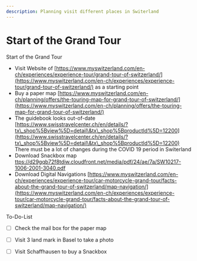 ```yaml
---
description: Planning visit different places in Switerland
---
```


# Start of the Grand Tour

Start of the Grand Tour

* Visit Website of [https://www.myswitzerland.com/en-ch/experiences/experience-tour/grand-tour-of-switzerland/](https://www.myswitzerland.com/en-ch/experiences/experience-tour/grand-tour-of-switzerland/) as a starting point
* Buy a paper map [https://www.myswitzerland.com/en-ch/planning/offers/the-touring-map-for-grand-tour-of-switzerland/](https://www.myswitzerland.com/en-ch/planning/offers/the-touring-map-for-grand-tour-of-switzerland/)
* The guidebook looks out-of-date [https://www.swisstravelcenter.ch/en/details/?tx\_shop%5Bview%5D=detail\&tx\_shop%5BproductId%5D=12200](https://www.swisstravelcenter.ch/en/details/?tx\_shop%5Bview%5D=detail\&tx\_shop%5BproductId%5D=12200) There must be a lot of changes during the COVID 19 period in Switerland
* Download Snackbox map [ttps://d29gqb72f8tdiw.cloudfront.net/media/pdf/24/ae/7a/SW10217-1006-2001-3040.pdf](https://d29gqb72f8tdiw.cloudfront.net/media/pdf/24/ae/7a/SW10217-1006-2001-3040.pdf)
* Download Digital Navigations [https://www.myswitzerland.com/en-ch/experiences/experience-tour/car-motorcycle-grand-tour/facts-about-the-grand-tour-of-switzerland/map-navigation/](https://www.myswitzerland.com/en-ch/experiences/experience-tour/car-motorcycle-grand-tour/facts-about-the-grand-tour-of-switzerland/map-navigation/)

To-Do-List

* [ ] Check the mail box for the paper map
* [ ] Visit 3 land mark in Basel to take a photo
* [ ] Visit Schaffhausen to buy a Snackbox

